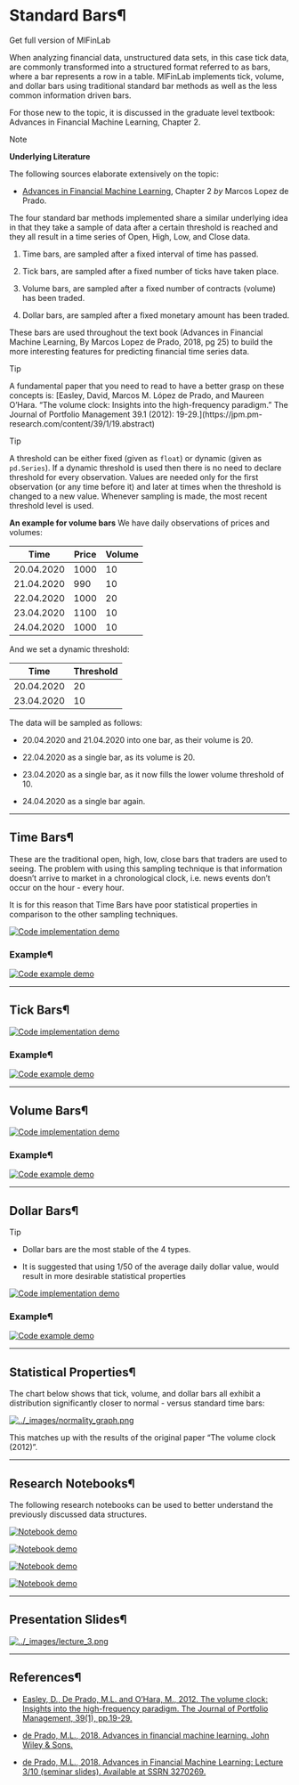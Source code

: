 # Standard Bars¶

Get full version of MlFinLab

  

  

When analyzing financial data, unstructured data sets, in this case tick data,
are commonly transformed into a structured format referred to as bars, where a
bar represents a row in a table. MlFinLab implements tick, volume, and dollar
bars using traditional standard bar methods as well as the less common
information driven bars.

For those new to the topic, it is discussed in the graduate level textbook:
Advances in Financial Machine Learning, Chapter 2.

Note

**Underlying Literature**

The following sources elaborate extensively on the topic:

  * [Advances in Financial Machine Learning](https://www.wiley.com/en-us/Advances+in+Financial+Machine+Learning-p-9781119482086), Chapter 2 _by_ Marcos Lopez de Prado.

The four standard bar methods implemented share a similar underlying idea in
that they take a sample of data after a certain threshold is reached and they
all result in a time series of Open, High, Low, and Close data.

  1. Time bars, are sampled after a fixed interval of time has passed.

  2. Tick bars, are sampled after a fixed number of ticks have taken place.

  3. Volume bars, are sampled after a fixed number of contracts (volume) has been traded.

  4. Dollar bars, are sampled after a fixed monetary amount has been traded.

These bars are used throughout the text book (Advances in Financial Machine
Learning, By Marcos Lopez de Prado, 2018, pg 25) to build the more interesting
features for predicting financial time series data.

Tip

A fundamental paper that you need to read to have a better grasp on these
concepts is: [Easley, David, Marcos M. López de Prado, and Maureen O’Hara.
“The volume clock: Insights into the high-frequency paradigm.” The Journal of
Portfolio Management 39.1 (2012): 19-29.](https://jpm.pm-
research.com/content/39/1/19.abstract)

Tip

A threshold can be either fixed (given as `float`) or dynamic (given as
`pd.Series`). If a dynamic threshold is used then there is no need to declare
threshold for every observation. Values are needed only for the first
observation (or any time before it) and later at times when the threshold is
changed to a new value. Whenever sampling is made, the most recent threshold
level is used.

**An example for volume bars** We have daily observations of prices and
volumes:

Time | Price | Volume  
---|---|---  
20.04.2020 | 1000 | 10  
21.04.2020 | 990 | 10  
22.04.2020 | 1000 | 20  
23.04.2020 | 1100 | 10  
24.04.2020 | 1000 | 10  
  
And we set a dynamic threshold:

Time | Threshold  
---|---  
20.04.2020 | 20  
23.04.2020 | 10  
  
The data will be sampled as follows:

  * 20.04.2020 and 21.04.2020 into one bar, as their volume is 20.

  * 22.04.2020 as a single bar, as its volume is 20.

  * 23.04.2020 as a single bar, as it now fills the lower volume threshold of 10.

  * 24.04.2020 as a single bar again.

* * *

## Time Bars¶

These are the traditional open, high, low, close bars that traders are used to
seeing. The problem with using this sampling technique is that information
doesn’t arrive to market in a chronological clock, i.e. news events don’t
occur on the hour - every hour.

It is for this reason that Time Bars have poor statistical properties in
comparison to the other sampling techniques.

[![Code implementation
demo](../_images/implementation_medium6.png)](../_images/implementation_medium6.png)

### Example¶

[![Code example
demo](../_images/example_small1.png)](../_images/example_small1.png)

* * *

## Tick Bars¶

[![Code implementation
demo](../_images/implementation_medium6.png)](../_images/implementation_medium6.png)

### Example¶

[![Code example
demo](../_images/example_small1.png)](../_images/example_small1.png)

* * *

## Volume Bars¶

[![Code implementation
demo](../_images/implementation_medium6.png)](../_images/implementation_medium6.png)

### Example¶

[![Code example
demo](../_images/example_small1.png)](../_images/example_small1.png)

* * *

## Dollar Bars¶

Tip

  * Dollar bars are the most stable of the 4 types.

  * It is suggested that using 1/50 of the average daily dollar value, would result in more desirable statistical properties

[![Code implementation
demo](../_images/implementation_medium6.png)](../_images/implementation_medium6.png)

### Example¶

[![Code example
demo](../_images/example_small1.png)](../_images/example_small1.png)

* * *

## Statistical Properties¶

The chart below shows that tick, volume, and dollar bars all exhibit a
distribution significantly closer to normal - versus standard time bars:

[![../_images/normality_graph.png](../_images/normality_graph.png)](../_images/normality_graph.png)

  

This matches up with the results of the original paper “The volume clock
(2012)”.

* * *

## Research Notebooks¶

The following research notebooks can be used to better understand the
previously discussed data structures.

[![Notebook demo](../_images/notebook6.png)](../_images/notebook6.png)

[![Notebook demo](../_images/notebook6.png)](../_images/notebook6.png)

[![Notebook demo](../_images/notebook6.png)](../_images/notebook6.png)

[![Notebook demo](../_images/notebook6.png)](../_images/notebook6.png)

* * *

## Presentation Slides¶

[![../_images/lecture_3.png](../_images/lecture_3.png)](https://papers.ssrn.com/sol3/papers.cfm?abstract_id=3257419)

  

* * *

## References¶

  * [Easley, D., De Prado, M.L. and O’Hara, M., 2012. The volume clock: Insights into the high-frequency paradigm. The Journal of Portfolio Management, 39(1), pp.19-29.](https://jpm.pm-research.com/content/39/1/19.abstract)

  * [de Prado, M.L., 2018. Advances in financial machine learning. John Wiley & Sons.](https://www.wiley.com/en-us/Advances+in+Financial+Machine+Learning-p-9781119482086)

  * [de Prado, M.L., 2018. Advances in Financial Machine Learning: Lecture 3/10 (seminar slides). Available at SSRN 3270269.](https://papers.ssrn.com/sol3/papers.cfm?abstract_id=3257419)

